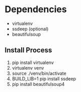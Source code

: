 # Dependencies

 * virtualenv
 * ssdeep (optional)
 * beautifulsoup

## Install Process

 1. pip install virtualenv
 2. virtualenv venv
 3. source ./venv/bin/activate
 2. BUILD_LIB=1 pip install ssdeep
 3. pip install beautifulsoup4


